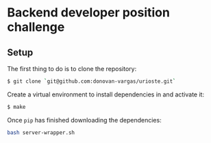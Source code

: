 # Backend developer position challenge

## Setup

The first thing to do is to clone the repository:

```sh
$ git clone `git@github.com:donovan-vargas/urioste.git`
```

Create a virtual environment to install dependencies in and activate it:

```sh
$ make
```
Once `pip` has finished downloading the dependencies:
```sh
bash server-wrapper.sh
```
